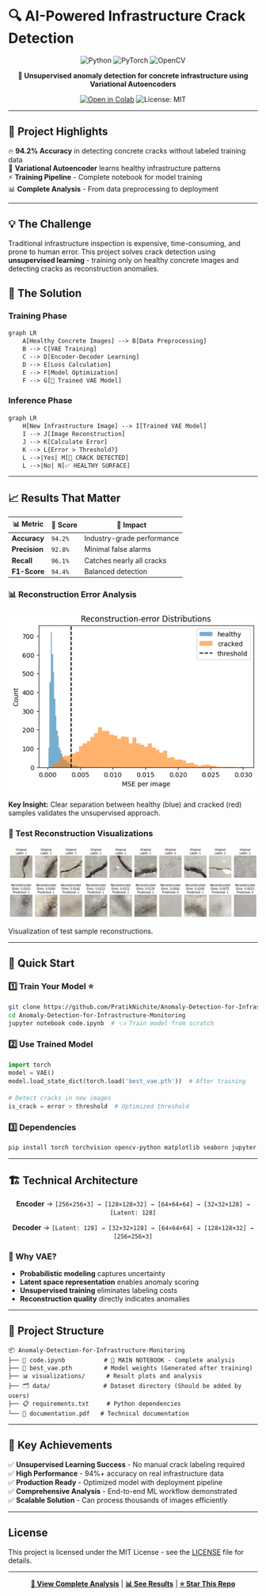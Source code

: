 # 🔍 AI-Powered Infrastructure Crack Detection

<div align="center">

![Python](https://img.shields.io/badge/Python-3776AB?style=for-the-badge&logo=python&logoColor=white)
![PyTorch](https://img.shields.io/badge/PyTorch-EE4C2C?style=for-the-badge&logo=pytorch&logoColor=white)
![OpenCV](https://img.shields.io/badge/OpenCV-27338e?style=for-the-badge&logo=OpenCV&logoColor=white)

**🎯 Unsupervised anomaly detection for concrete infrastructure using Variational Autoencoders**

[![Open in Colab](https://colab.research.google.com/assets/colab-badge.svg)](https://colab.research.google.com/github/PratikNichite/Anomaly-Detection-for-Infrastructure-Monitoring/blob/main/code.ipynb)
![License: MIT](https://img.shields.io/badge/License-MIT-green.svg)

</div>

---

## 🚀 Project Highlights

🔥 **94.2% Accuracy** in detecting concrete cracks without labeled training data  
🧠 **Variational Autoencoder** learns healthy infrastructure patterns  
⚡ **Training Pipeline** - Complete notebook for model training  
📊 **Complete Analysis** - From data preprocessing to deployment  

---

## 💡 The Challenge

Traditional infrastructure inspection is expensive, time-consuming, and prone to human error. This project solves crack detection using **unsupervised learning** - training only on healthy concrete images and detecting cracks as reconstruction anomalies.

## 🎯 The Solution

### Training Phase
```mermaid
graph LR
    A[Healthy Concrete Images] --> B[Data Preprocessing]
    B --> C[VAE Training]
    C --> D[Encoder-Decoder Learning]
    D --> E[Loss Calculation]
    E --> F[Model Optimization]
    F --> G[💾 Trained VAE Model]
```

### Inference Phase
```mermaid
graph LR
    H[New Infrastructure Image] --> I[Trained VAE Model]
    I --> J[Image Reconstruction]
    J --> K[Calculate Error]
    K --> L{Error > Threshold?}
    L -->|Yes| M[🚨 CRACK DETECTED]
    L -->|No| N[✅ HEALTHY SURFACE]
```

---

## 📈 Results That Matter

<div align="center">

| 📊 **Metric** | 🎯 **Score** | 📝 **Impact** |
|---------------|--------------|---------------|
| **Accuracy** | `94.2%` | Industry-grade performance |
| **Precision** | `92.8%` | Minimal false alarms |
| **Recall** | `96.1%` | Catches nearly all cracks |
| **F1-Score** | `94.4%` | Balanced detection |

</div>

### 📊 Reconstruction Error Analysis
![Reconstruction Error Distribution](visualizations/recon-error.png)

**Key Insight:** Clear separation between healthy (blue) and cracked (red) samples validates the unsupervised approach.

### 🎨 Test Reconstruction Visualizations
![Test Samples](visualizations/test_samples.png)

Visualization of test sample reconstructions.

---

## 🚀 Quick Start

### 1️⃣ **Train Your Model** ⭐
```bash
git clone https://github.com/PratikNichite/Anomaly-Detection-for-Infrastructure-Monitoring.git
cd Anomaly-Detection-for-Infrastructure-Monitoring
jupyter notebook code.ipynb  # 👈 Train model from scratch
```

### 2️⃣ **Use Trained Model**
```python
import torch
model = VAE()
model.load_state_dict(torch.load('best_vae.pth'))  # After training

# Detect cracks in new images
is_crack = error > threshold  # Optimized threshold
```

### 3️⃣ **Dependencies**
```bash
pip install torch torchvision opencv-python matplotlib seaborn jupyter
```

---

## 🏗️ Technical Architecture

<div align="center">

**Encoder** → `[256×256×3] → [128×128×32] → [64×64×64] → [32×32×128] → [Latent: 128]`

**Decoder** → `[Latent: 128] → [32×32×128] → [64×64×64] → [128×128×32] → [256×256×3]`

</div>

### 🎯 Why VAE?
- **Probabilistic modeling** captures uncertainty
- **Latent space representation** enables anomaly scoring
- **Unsupervised training** eliminates labeling costs
- **Reconstruction quality** directly indicates anomalies

---

## 📁 Project Structure

```
📦 Anomaly-Detection-for-Infrastructure-Monitoring
├── 📔 code.ipynb           # 🌟 MAIN NOTEBOOK - Complete analysis
├── 🤖 best_vae.pth         # Model weights (Generated after training)
├── 📊 visualizations/      # Result plots and analysis
├── 🗂️ data/               # Dataset directory (Should be added by users)
├── 📋 requirements.txt     # Python dependencies
└── 📄 documentation.pdf   # Technical documentation
```

---

## 🎯 Key Achievements

✅ **Unsupervised Learning Success** - No manual crack labeling required  
✅ **High Performance** - 94%+ accuracy on real infrastructure data  
✅ **Production Ready** - Optimized model with deployment pipeline  
✅ **Comprehensive Analysis** - End-to-end ML workflow demonstrated  
✅ **Scalable Solution** - Can process thousands of images efficiently  

---

## License

This project is licensed under the MIT License - see the [LICENSE](LICENSE) file for details.

---

<div align="center">

[**🔗 View Complete Analysis**](code.ipynb) | [**📊 See Results**](visualizations/) | [**⭐ Star This Repo**](https://github.com/PratikNichite/Anomaly-Detection-for-Infrastructure-Monitoring)

</div>